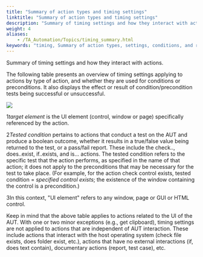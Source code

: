 ```yaml
--- 
title: "Summary of action types and timing settings"
linktitle: "Summary of action types and timing settings"
description: "Summary of timing settings and how they interact with actions."
weight: 4
aliases: 
    - /TA_Automation/Topics/timing_summary.html
keywords: "timing, Summary of action types, settings, conditions, and results"
---
```


Summary of timing settings and how they interact with actions.

The following table presents an overview of timing settings applying to actions by type of action, and whether they are used for conditions or preconditions. It also displays the effect or result of condition/precondition tests being successful or unsuccessful.

![](/images/TA_Automation/Images/timing_tbl_action_types-time_settings-summary.02.png)

1*target element* is the UI element \(control, window or page\) specifically referenced by the action.

2*Tested condition* pertains to actions that conduct a test on the AUT and produce a boolean outcome, whether it results in a true/false value being returned to the test, or a pass/fail report. These include the check.., does..exist, if..exists, and is... actions. The tested condition refers to the specific test that the action performs, as specified in the name of that action; it does not apply to the preconditions that may be necessary for the test to take place. \(For example, for the action check control exists, tested condition = *specified control exists*; the existence of the window containing the control is a precondition.\)

3In this context, "UI element" refers to any window, page or GUI or HTML control.

Keep in mind that the above table applies to actions related to the UI of the AUT. With one or two minor exceptions \(e.g., get clipboard\), timing settings are not applied to actions that are independent of AUT interaction. These include actions that interact with the host operating system \(check file exists, does folder exist, etc.\), actions that have no external interactions \(if, does text contain\), documentary actions \(report, test case\), etc.


